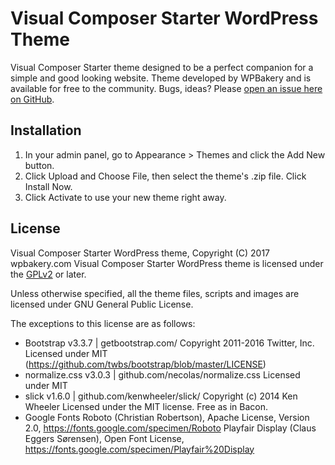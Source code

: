 Visual Composer Starter WordPress Theme
===
Visual Composer Starter theme designed to be a perfect companion for a simple and good looking website. Theme developed by WPBakery and is available for free to the community. Bugs, ideas? Please [open an issue here on GitHub](https://github.com/wpbakery/visual-composer-theme/issues/new).

Installation
------------    
1. In your admin panel, go to Appearance > Themes and click the Add New button.
2. Click Upload and Choose File, then select the theme's .zip file. Click Install Now.
3. Click Activate to use your new theme right away.

License
-------
Visual Composer Starter WordPress theme, Copyright (C) 2017 wpbakery.com
Visual Composer Starter WordPress theme is licensed under the [GPLv2](http://www.gnu.org/licenses/gpl-2.0.html) or later.

Unless otherwise specified, all the theme files, scripts and images are licensed under GNU General Public License.

The exceptions to this license are as follows:
* Bootstrap v3.3.7 | getbootstrap.com/
    Copyright 2011-2016 Twitter, Inc.
    Licensed under MIT (https://github.com/twbs/bootstrap/blob/master/LICENSE)
* normalize.css v3.0.3 | github.com/necolas/normalize.css
    Licensed under MIT
* slick v1.6.0 | github.com/kenwheeler/slick/
    Copyright (c) 2014 Ken Wheeler
    Licensed under the MIT license.
    Free as in Bacon.
* Google Fonts
    Roboto (Christian Robertson), Apache License, Version 2.0, https://fonts.google.com/specimen/Roboto
    Playfair Display (Claus Eggers Sørensen), Open Font License, https://fonts.google.com/specimen/Playfair%20Display
